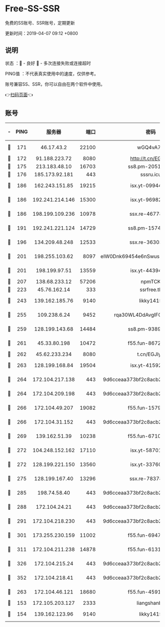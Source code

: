 # Free-SS-SSR

免费的SS账号、SSR账号，定期更新

更新时间：2019-04-07 09:12 +0800

## 说明

状态     ：🙂 - 良好 🙁 - 多次连接失败或连接超时

PING值   ：不代表真实使用中的速度，仅供参考。

账号兼容SS、SSR，你可以自由在两个软件中使用。

👉[扫码页面](https://liesauer.github.io/Free-SS-SSR/)👈

## 账号

|-|PING|服务器|端口|密码|加密方式|区域|
|:----:|:----:|:-----:|-----:|:----:|:----:|:----:|
|🙂|171|46.17.43.2|22100|wGQ4vA7D|aes-256-gcm|RU|
|🙂|172|91.188.223.72|8080|http://t.cn/EGJIyrl|rc4-md5|RU|
|🙂|175|213.183.48.10|16703|ss8.pm-20510917|rc4-md5|RU|
|🙂|176|185.173.92.181|443|sssru.icu|rc4-md5|RU|
|🙂|186|162.243.151.85|19215|isx.yt-09944441|aes-256-cfb|US|
|🙂|186|192.241.214.146|15300|isx.yt-96982651|aes-256-cfb|US|
|🙂|186|198.199.109.236|10978|ssx.re-46778181|aes-256-cfb|US|
|🙂|191|192.241.221.124|14729|ss8.pm-15747192|aes-256-cfb|US|
|🙂|196|134.209.48.248|12533|ssx.re-36303628|aes-256-cfb|US|
|🙂|201|198.255.103.62|8097|eIW0Dnk69454e6nSwuspv9DmS201tQ0D|aes-256-cfb|US|
|🙂|201|198.199.97.51|13559|isx.yt-44394689|aes-256-cfb|US|
|🙂|207|138.68.233.12|57206|npmTCK|rc4-md5|US|
|🙂|223|45.76.162.14|333|ssrfree.tk|rc4|SG|
|🙂|243|139.162.185.76|9140|likky1415|aes-256-cfb|DE|
|🙂|255|109.238.6.24|9452|rqa30WL4DdAvgIFG6Fs3znzTa|aes-256-cfb|FR|
|🙂|259|128.199.143.68|14484|ss8.pm-93895061|aes-256-cfb|SG|
|🙂|261|45.33.80.198|10472|f55.fun-86726551|aes-256-cfb|US|
|🙂|262|45.62.233.234|8080|t.cn/EGJIyrl|rc4-md5|CA|
|🙂|263|128.199.168.84|19504|isx.yt-41592631|aes-256-cfb|SG|
|🙂|264|172.104.217.138|443|9d6cceaa373bf2c8acb22e60b6a58be6|aes-256-cfb|US|
|🙂|264|172.104.209.198|443|9d6cceaa373bf2c8acb22e60b6a58be6|aes-256-cfb|US|
|🙂|266|172.104.49.207|19082|f55.fun-15798728|aes-256-cfb|SG|
|🙂|266|172.104.31.152|443|9d6cceaa373bf2c8acb22e60b6a58be6|aes-256-cfb|US|
|🙂|269|139.162.51.39|10238|f55.fun-67101162|aes-256-cfb|SG|
|🙂|272|104.248.152.162|17110|isx.yt-58701145|aes-256-cfb|SG|
|🙂|272|128.199.221.150|13560|isx.yt-33760671|aes-256-cfb|SG|
|🙂|275|128.199.167.40|13296|ssx.re-78378109|aes-256-cfb|SG|
|🙂|285|198.74.58.40|443|9d6cceaa373bf2c8acb22e60b6a58be6|aes-256-cfb|US|
|🙂|288|172.104.24.21|443|9d6cceaa373bf2c8acb22e60b6a58be6|aes-256-cfb|US|
|🙂|291|172.104.218.230|443|9d6cceaa373bf2c8acb22e60b6a58be6|aes-256-cfb|US|
|🙂|301|173.255.230.159|11002|f55.fun-69479664|aes-256-cfb|US|
|🙂|311|172.104.211.238|14878|f55.fun-61310549|aes-256-cfb|US|
|🙂|326|172.104.215.24|443|9d6cceaa373bf2c8acb22e60b6a58be6|aes-256-cfb|US|
|🙂|352|172.104.218.41|443|9d6cceaa373bf2c8acb22e60b6a58be6|aes-256-cfb|US|
|🙂|263|172.104.46.121|18680|f55.fun-45913685|aes-256-cfb|SG|
|🙁|153|172.105.203.127|2333|liangshanbo|chacha20|JP|
|🙁|154|139.162.123.96|9140|likky1415|aes-256-cfb|JP|
